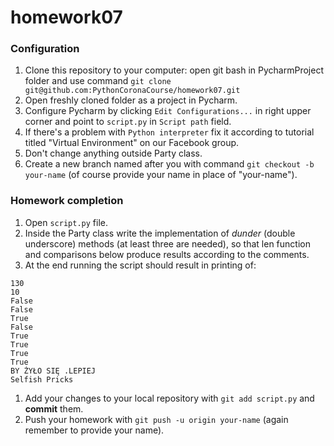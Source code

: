 # homework07

### Configuration
1. Clone this repository to your computer: open git bash in PycharmProject folder and use command `git clone git@github.com:PythonCoronaCourse/homework07.git`
1. Open freshly cloned folder as a project in Pycharm.
1. Configure Pycharm by clicking `Edit Configurations...` in right upper corner and point to `script.py` in `Script path` field.
1. If there's a problem with `Python interpreter` fix it according to tutorial titled "Virtual Environment" on our Facebook group.
1. Don't change anything outside Party class.
1. Create a new branch named after you with command `git checkout -b your-name` (of course provide your name in place of "your-name").

### Homework completion
1. Open `script.py` file. 
1. Inside the Party class write the implementation of *dunder* (double underscore) methods (at least three are needed), so that len function and comparisons below produce results according to the comments.
1. At the end running the script should result in printing of:
```
130
10
False
False
True
False
True
True
True
True
BY ŻYŁO SIĘ .LEPIEJ
Selfish Pricks
```
1. Add your changes to your local repository with `git add script.py` and **commit** them.
1. Push your homework with `git push -u origin your-name` (again remember to provide your name).
